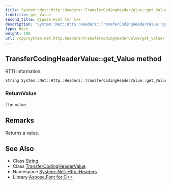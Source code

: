 ```yaml
---
title: System::Net::Http::Headers::TransferCodingHeaderValue::get_Value method
linktitle: get_Value
second_title: Aspose.Font for C++
description: 'System::Net::Http::Headers::TransferCodingHeaderValue::get_Value method. RTTI information in C++.'
type: docs
weight: 100
url: /cpp/system.net.http.headers/transfercodingheadervalue/get_value/
---
```

## TransferCodingHeaderValue::get_Value method


RTTI information.

```cpp
String System::Net::Http::Headers::TransferCodingHeaderValue::get_Value()
```


### ReturnValue

The value.
## Remarks


Returns a value. 
## See Also

* Class [String](../../../system/string/)
* Class [TransferCodingHeaderValue](../)
* Namespace [System::Net::Http::Headers](../../)
* Library [Aspose.Font for C++](../../../)
